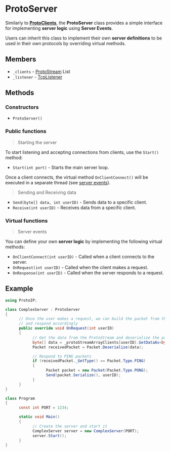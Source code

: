 # ProtoServer

Similarly to [**ProtoClients**](Client.md), the **ProtoServer** class provides a simple interface for implementing **server logic** using **Server Events**.

Users can inherit this class to implement their own **server definitions** to be used in their own protocols by overriding virtual methods.

## Members

- `_clients` - [ProtoStream](ProtoStream.md) List
- `_listener` - [TcpListener](https://docs.microsoft.com/en-us/dotnet/api/system.net.sockets.tcplistener?view=net-5.0)

## Methods

### Constructors

- `ProtoServer()`

### Public functions

> Starting the server

To start listening and accepting connections from clients, use the `Start()` method:

- `Start(int port)` - Starts the main server loop.

Once a client connects, the virtual method `OnClientConnect()` will be executed in a separate thread (see [server events](#virtual-functions)).

> Sending and Receiving data

- `Send(byte[] data, int userID)` - Sends data to a specific client.
- `Receive(int userID)` - Receives data from a specific client.

### Virtual functions

> Server events

You can define your own **server logic** by implementing the following virtual methods:

- `OnClientConnect(int userID)` - Called when a client connects to the server.
- `OnRequest(int userID)` - Called when the client makes a request.
- `OnResponse(int userID)` - Called when the server responds to a request.

## Example

```csharp
using ProtoIP;

class ComplexServer : ProtoServer
{
      // Once the user makes a request, we can build the packet from the protoStream
      // and respond accordingly
      public override void OnRequest(int userID)
      {
            // Get the data from the ProtoStream and deserialize the packet
            byte[] data = _protoStreamArrayClients[userID].GetDataAs<byte[]>();
            Packet receivedPacket = Packet.Deserialize(data);

            // Respond to PING packets
            if (receivedPacket._GetType() == Packet.Type.PING)
            {
                  Packet packet = new Packet(Packet.Type.PONG);
                  Send(packet.Serialize(), userID);
            }
      }
}

class Program 
{
      const int PORT = 1234;

      static void Main()
      {
            // Create the server and start it
            ComplexServer server = new ComplexServer(PORT);
            server.Start();
      }
}
```